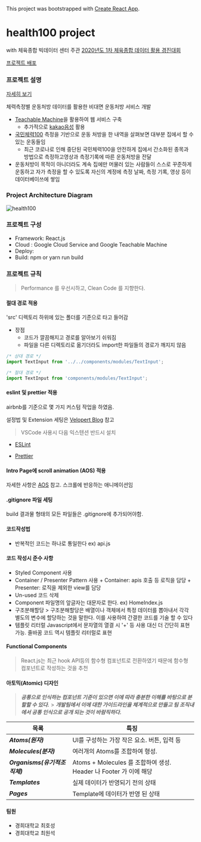 This project was bootstrapped with [Create React App](https://github.com/facebook/create-react-app).

# health100 project

with 체육종합 빅데이터 센터 주관 [2020년도 1차 체육종합 데이터 활용 경진대회](http://sportsdata.or.kr/event_view.html)

[프로젝트 배포]()

### 프로젝트 설명

[자세히 보기](https://www.notion.so/health100-c1765134086240b79fe617c50126ad10)

체력측정별 운동처방 데이터를 활용한 비대면 운동처방 서비스 개발

- [Teachable Machine](https://teachablemachine.withgoogle.com/)을 활용하여 웹 서비스 구축
  - 추가적으로 [kakao음성](https://developers.kakao.com/) 활용
- [국민체력100](http://14.49.46.105/front/certify/cer0102_list.do) 측정을 기반으로 운동 처방을 한 내역을 살펴보면 대부분 집에서 할 수 있는 운동들임
  - 최근 코로나로 인해 중단된 국민체력100을 안전하게 집에서 간소화된 종목과 방법으로 측정하고영상과 측정기록에 따른 운동처방을 전달
- 운동처방이 목적이 아니더라도 계속 집에만 머물러 있는 사람들이 스스로 꾸준하게 운동하고 자가 측정을 할 수 있도록 자신의 계정에 측정 날짜, 측정 기록, 영상 등이 데이터베이쓰에 쌓임

### Project Architecture Diagram

![health100](https://user-images.githubusercontent.com/49581472/93219919-dba6e080-f7a6-11ea-8f2e-579bc02e9b75.png)

### 프로젝트 구성

- Framework: React.js
- Cloud : Google Cloud Service
  and Google Teachable Machine
- Deploy:
- Build: npm or yarn run build

### 프로젝트 규칙

> Performance 를 우선시하고, Clean Code 를 지향한다.

#### 절대 경로 적용

'src' 디렉토리 하위에 있는 폴더를 기준으로 타고 들어감

- 장점
  - 코드가 깔끔해지고 경로를 알아보기 쉬워짐
  - 파일을 다른 디렉토리로 옮기더라도 import한 파일들의 경로가 깨지지 않음

```javascript
/* 상대 경로 */
import TextInput from '../../components/modules/TextInput';

/* 절대 경로 */
import TextInput from 'components/modules/TextInput';
```

#### eslint 및 prettier 적용

airbnb를 기준으로 몇 가지 커스텀 작업을 하였음.

설정법 및 Extension 세팅은 [Velopert Blog](https://velog.io/@velopert/eslint-and-prettier-in-react) 참고

> VSCode 사용시 다음 익스텐션 반드시 설치

- [ESLint](https://marketplace.visualstudio.com/itemdetails?itemName=dbaeumer.vscode-eslint)

- [Prettier](https://marketplace.visualstudio.com/itemdetails?itemName=esbenp.prettier-vscode)

#### Intro Page에 scroll animation (AOS) 적용

자세한 사항은 [AOS](https://github.com/michalsnik/aos) 참고.
스크롤에 반응하는 애니메이션임

#### .gitignore 파일 세팅

build 결과물 형태의 모든 파일들은 .gitignore에 추가되어야함.

#### 코드작성법

- 반복적인 코드는 하나로 통일한다 ex) api.js

#### 코드 작성시 준수 사항

- Styled Component 사용
- Container / Presenter Pattern 사용 + Container: apis 호출 등 로직을 담당 + Presenter: 로직을 제외한 view를 담당
- Un-used 코드 삭제
- Component 파일명의 앞글자는 대문자로 한다. ex) HomeIndex.js
- 구조분해할당 > 구조분해할당은 배열이나 객체에서 특정 데이터를 뽑아내서 각각 별도의 변수에 할당하는 것을 말한다. 이를 사용하여 간결한 코드를 기술 할 수 있다
- 템플릿 리터럴 Javascript에서 문자열의 열결 시 '+' 등 사용 대신 더 간단히 표현 가능. 줄바꿈 코드 역시 템플릿 리터럴로 표현

#### Functional Components

> React.js는 최근 hook API등의 함수형 컴포넌트로 전환하였기 때문에 함수형 컴포넌트로 작성하는 것을 추천

#### 아토믹(Atomic) 디자인

> **_공통으로 인식하는 컴포넌트 기준이 있으면 이에 따라 충분한 이해를 바탕으로 분할할 수 있다._** > **_개발팀에서 이에 대한 가이드라인을 체계적으로 만들고 팀 조직내에서 공통 인식으로 공개 되는 것이 바람직하다._**

| 목록                          | 특징                                                              |
| ----------------------------- | ----------------------------------------------------------------- |
| **_Atoms(원자)_**             | UI를 구성하는 가장 작은 요소. 버튼, 입력 등                       |
| **_Molecules(분자)_**         | 여러개의 Atoms를 조합하여 형성.                                   |
| **_Organisms(유기적조직체)_** | Atoms + Molecules 를 조합하여 생성. Header 나 Footer 가 이에 해당 |
| **_Templates_**               | 실제 데이터가 반영되기 전의 상태                                  |
| **_Pages_**                   | Template에 데이터가 반영 된 상태                                  |

#### 팀원

- 경희대학교 최호성
- 경희대학교 최원석
